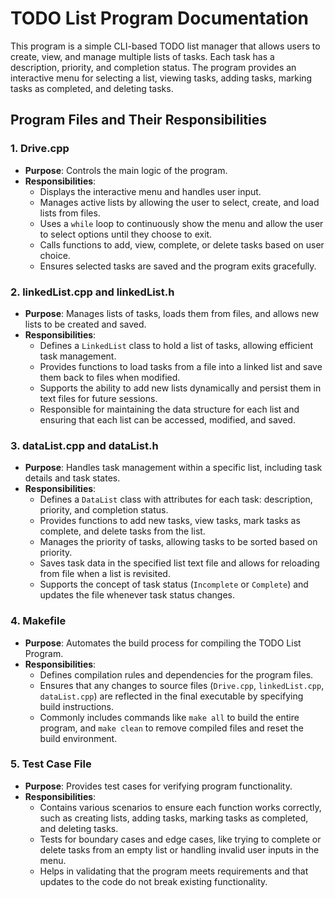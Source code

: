 # TODO List Program Documentation

This program is a simple CLI-based TODO list manager that allows users to create, view, and manage multiple lists of tasks. Each task has a description, priority, and completion status. The program provides an interactive menu for selecting a list, viewing tasks, adding tasks, marking tasks as completed, and deleting tasks.

## Program Files and Their Responsibilities

### 1. **Drive.cpp**
   - **Purpose**: Controls the main logic of the program.
   - **Responsibilities**:
      - Displays the interactive menu and handles user input.
      - Manages active lists by allowing the user to select, create, and load lists from files.
      - Uses a `while` loop to continuously show the menu and allow the user to select options until they choose to exit.
      - Calls functions to add, view, complete, or delete tasks based on user choice.
      - Ensures selected tasks are saved and the program exits gracefully.

### 2. **linkedList.cpp and linkedList.h**
   - **Purpose**: Manages lists of tasks, loads them from files, and allows new lists to be created and saved.
   - **Responsibilities**:
      - Defines a `LinkedList` class to hold a list of tasks, allowing efficient task management.
      - Provides functions to load tasks from a file into a linked list and save them back to files when modified.
      - Supports the ability to add new lists dynamically and persist them in text files for future sessions.
      - Responsible for maintaining the data structure for each list and ensuring that each list can be accessed, modified, and saved.

### 3. **dataList.cpp and dataList.h**
   - **Purpose**: Handles task management within a specific list, including task details and task states.
   - **Responsibilities**:
      - Defines a `DataList` class with attributes for each task: description, priority, and completion status.
      - Provides functions to add new tasks, view tasks, mark tasks as complete, and delete tasks from the list.
      - Manages the priority of tasks, allowing tasks to be sorted based on priority.
      - Saves task data in the specified list text file and allows for reloading from file when a list is revisited.
      - Supports the concept of task status (`Incomplete` or `Complete`) and updates the file whenever task status changes.

### 4. **Makefile**
   - **Purpose**: Automates the build process for compiling the TODO List Program.
   - **Responsibilities**:
      - Defines compilation rules and dependencies for the program files.
      - Ensures that any changes to source files (`Drive.cpp`, `linkedList.cpp`, `dataList.cpp`) are reflected in the final executable by specifying build instructions.
      - Commonly includes commands like `make all` to build the entire program, and `make clean` to remove compiled files and reset the build environment.

### 5. **Test Case File**
   - **Purpose**: Provides test cases for verifying program functionality.
   - **Responsibilities**:
      - Contains various scenarios to ensure each function works correctly, such as creating lists, adding tasks, marking tasks as completed, and deleting tasks.
      - Tests for boundary cases and edge cases, like trying to complete or delete tasks from an empty list or handling invalid user inputs in the menu.
      - Helps in validating that the program meets requirements and that updates to the code do not break existing functionality.

